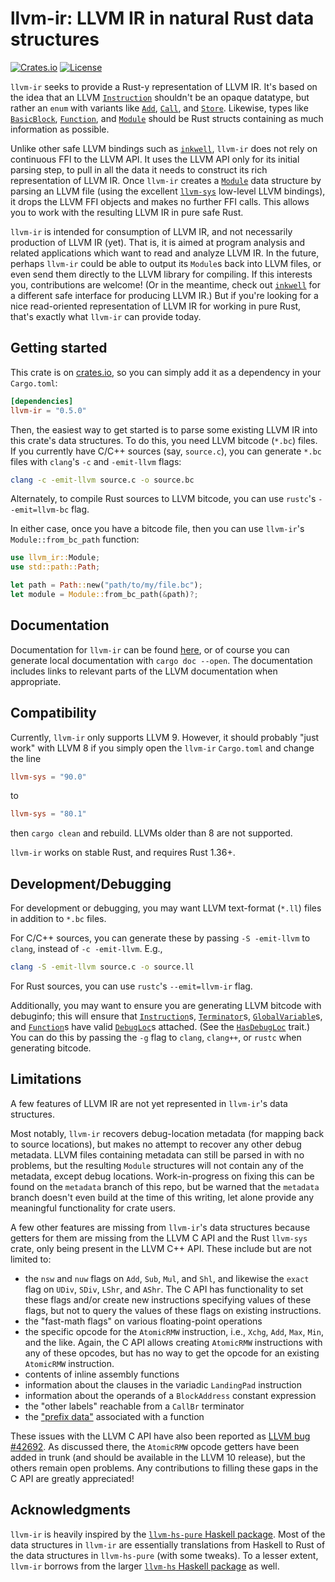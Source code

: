 # llvm-ir: LLVM IR in natural Rust data structures

[![Crates.io](http://meritbadge.herokuapp.com/llvm-ir)](https://crates.io/crates/llvm-ir)
[![License](https://img.shields.io/badge/license-MIT-blue.svg)](https://raw.githubusercontent.com/cdisselkoen/llvm-ir/master/LICENSE)

`llvm-ir` seeks to provide a Rust-y representation of LLVM IR.
It's based on the idea that an LLVM [`Instruction`] shouldn't be an opaque
datatype, but rather an `enum` with variants like [`Add`], [`Call`], and
[`Store`].
Likewise, types like [`BasicBlock`], [`Function`], and [`Module`] should be
Rust structs containing as much information as possible.

Unlike other safe LLVM bindings such as [`inkwell`], `llvm-ir` does not rely
on continuous FFI to the LLVM API.
It uses the LLVM API only for its initial parsing step, to pull in all the
data it needs to construct its rich representation of LLVM IR.
Once `llvm-ir` creates a [`Module`] data structure by parsing an LLVM file
(using the excellent [`llvm-sys`] low-level LLVM bindings), it drops the LLVM
FFI objects and makes no further FFI calls.
This allows you to work with the resulting LLVM IR in pure safe Rust.

`llvm-ir` is intended for consumption of LLVM IR, and not necessarily
production of LLVM IR (yet).
That is, it is aimed at program analysis and related applications which want
to read and analyze LLVM IR.
In the future, perhaps `llvm-ir` could be able to output its `Module`s back
into LLVM files, or even send them directly to the LLVM library for compiling.
If this interests you, contributions are welcome!
(Or in the meantime, check out [`inkwell`] for a different safe interface for
producing LLVM IR.)
But if you're looking for a nice read-oriented representation of LLVM IR for
working in pure Rust, that's exactly what `llvm-ir` can provide today.

## Getting started
This crate is on [crates.io](https://crates.io/crates/llvm-ir), so you can simply
add it as a dependency in your `Cargo.toml`:
```toml
[dependencies]
llvm-ir = "0.5.0"
```

Then, the easiest way to get started is to parse some existing LLVM IR into
this crate's data structures.
To do this, you need LLVM bitcode (`*.bc`) files.
If you currently have C/C++ sources (say, `source.c`), you can generate
`*.bc` files with `clang`'s `-c` and `-emit-llvm` flags:
```bash
clang -c -emit-llvm source.c -o source.bc
```

Alternately, to compile Rust sources to LLVM bitcode, you can use `rustc`'s
`--emit=llvm-bc` flag.

In either case, once you have a bitcode file, then you can use `llvm-ir`'s
`Module::from_bc_path` function:
```rust
use llvm_ir::Module;
use std::path::Path;

let path = Path::new("path/to/my/file.bc");
let module = Module::from_bc_path(&path)?;
```

## Documentation
Documentation for `llvm-ir` can be found [here](https://cdisselkoen.github.io/llvm-ir),
or of course you can generate local documentation with `cargo doc --open`.
The documentation includes links to relevant parts of the LLVM documentation
when appropriate.

## Compatibility
Currently, `llvm-ir` only supports LLVM 9. However, it should probably "just
work" with LLVM 8 if you simply open the `llvm-ir` `Cargo.toml` and change
the line
```toml
llvm-sys = "90.0"
```
to
```toml
llvm-sys = "80.1"
```
then `cargo clean` and rebuild. LLVMs older than 8 are not supported.

`llvm-ir` works on stable Rust, and requires Rust 1.36+.

## Development/Debugging
For development or debugging, you may want LLVM text-format (`*.ll`) files in
addition to `*.bc` files.

For C/C++ sources, you can generate these by passing `-S -emit-llvm` to
`clang`, instead of `-c -emit-llvm`.
E.g.,
```bash
clang -S -emit-llvm source.c -o source.ll
```

For Rust sources, you can use `rustc`'s `--emit=llvm-ir` flag.

Additionally, you may want to ensure you are generating LLVM bitcode with
debuginfo; this will ensure that [`Instruction`]s, [`Terminator`]s,
[`GlobalVariable`]s, and [`Function`]s have valid [`DebugLoc`]s attached.
(See the [`HasDebugLoc`] trait.)
You can do this by passing the `-g` flag to `clang`, `clang++`, or `rustc`
when generating bitcode.

## Limitations
A few features of LLVM IR are not yet represented in `llvm-ir`'s data
structures.

Most notably, `llvm-ir` recovers debug-location metadata (for mapping back to
source locations), but makes no attempt to recover any other debug metadata.
LLVM files containing metadata can still be parsed in with no problems, but
the resulting `Module` structures will not contain any of the metadata,
except debug locations.
Work-in-progress on fixing this can be found on the `metadata` branch of this
repo, but be warned that the `metadata` branch doesn't even build at the time
of this writing, let alone provide any meaningful functionality for crate
users.

A few other features are missing from `llvm-ir`'s data structures because
getters for them are missing from the LLVM C API and the Rust `llvm-sys`
crate, only being present in the LLVM C++ API.
These include but are not limited to:

- the `nsw` and `nuw` flags on `Add`, `Sub`, `Mul`, and `Shl`, and likewise
the `exact` flag on `UDiv`, `SDiv`, `LShr`, and `AShr`. The C API has
functionality to set these flags and/or create new instructions specifying
values of these flags, but not to query the values of these flags on existing
instructions.
- the "fast-math flags" on various floating-point operations
- the specific opcode for the `AtomicRMW` instruction, i.e., `Xchg`, `Add`,
`Max`, `Min`, and the like. Again, the C API allows creating `AtomicRMW`
instructions with any of these opcodes, but has no way to get the opcode for
an existing `AtomicRMW` instruction.
- contents of inline assembly functions
- information about the clauses in the variadic `LandingPad` instruction
- information about the operands of a `BlockAddress` constant expression
- the "other labels" reachable from a `CallBr` terminator
- the ["prefix data"](https://releases.llvm.org/9.0.0/docs/LangRef.html#prefix-data)
associated with a function

These issues with the LLVM C API have also been reported as
[LLVM bug #42692](https://bugs.llvm.org/show_bug.cgi?id=42692).
As discussed there, the `AtomicRMW` opcode getters have been added in trunk
(and should be available in the LLVM 10 release), but the others remain open
problems.
Any contributions to filling these gaps in the C API are greatly appreciated!

## Acknowledgments
`llvm-ir` is heavily inspired by the [`llvm-hs-pure` Haskell package].
Most of the data structures in `llvm-ir` are essentially translations from
Haskell to Rust of the data structures in `llvm-hs-pure` (with some tweaks).
To a lesser extent, `llvm-ir` borrows from the larger [`llvm-hs` Haskell
package] as well.

[`llvm-sys`]: https://crates.io/crates/llvm-sys
[`inkwell`]: https://github.com/TheDan64/inkwell
[`llvm-hs-pure` Haskell package]: http://hackage.haskell.org/package/llvm-hs-pure
[`llvm-hs` Haskell package]: http://hackage.haskell.org/package/llvm-hs
[`Instruction`]: https://cdisselkoen.github.io/llvm-ir/llvm_ir/instruction/enum.Instruction.html
[`Add`]: https://cdisselkoen.github.io/llvm-ir/llvm_ir/instruction/struct.Add.html
[`Call`]: https://cdisselkoen.github.io/llvm-ir/llvm_ir/instruction/struct.Call.html
[`Store`]: https://cdisselkoen.github.io/llvm-ir/llvm_ir/instruction/struct.Store.html
[`BasicBlock`]: https://cdisselkoen.github.io/llvm-ir/llvm_ir/basicblock/struct.BasicBlock.html
[`Function`]: https://cdisselkoen.github.io/llvm-ir/llvm_ir/function/struct.Function.html
[`Module`]: https://cdisselkoen.github.io/llvm-ir/llvm_ir/module/struct.Module.html
[`Terminator`]: https://cdisselkoen.github.io/llvm-ir/llvm_ir/terminator/enum.Terminator.html
[`GlobalVariable`]: https://cdisselkoen.github.io/llvm-ir/llvm_ir/module/struct.GlobalVariable.html
[`DebugLoc`]: https://cdisselkoen.github.io/llvm-ir/llvm_ir/debugloc/struct.DebugLoc.html
[`HasDebugLoc`]: https://cdisselkoen.github.io/llvm-ir/llvm_ir/debugloc/trait.HasDebugLoc.html
